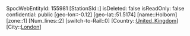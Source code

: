 ﻿---
location: [51.5174,-0.12]
type: Station
tags:
- geo/Station
- Europe/United_Kingdom/London

---
SpocWebEntityId: 155981
[StationSId::]
isDeleted: false
isReadOnly: false
confidential: public
[geo-lon::-0.12]
[geo-lat::51.5174]
[name::Holborn]
[zone::1]
[Num_lines::2]
[switch-to-Rail::0]
[Country::[United_Kingdom](geo/Continent/Europe/United_Kingdom.md)]
[City::[London](geo/Continent/Europe/United_Kingdom/London.md)]

